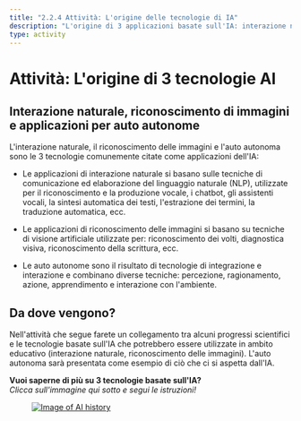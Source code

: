```yaml
---
title: "2.2.4 Attività: L'origine delle tecnologie di IA"
description: "L'origine di 3 applicazioni basate sull'IA: interazione naturale, riconoscimento delle immagini e auto autonoma"
type: activity
---
```


# Attività: L'origine di 3 tecnologie AI

## Interazione naturale, riconoscimento di immagini e applicazioni per auto autonome

L'interazione naturale, il riconoscimento delle immagini e l'auto autonoma sono le 3 tecnologie comunemente citate come applicazioni dell'IA:

- Le applicazioni di interazione naturale si basano sulle tecniche di comunicazione ed elaborazione del linguaggio naturale (NLP), utilizzate per il riconoscimento e la produzione vocale, i chatbot, gli assistenti vocali, la sintesi automatica dei testi, l'estrazione dei termini, la traduzione automatica, ecc.

- Le applicazioni di riconoscimento delle immagini si basano su tecniche di visione artificiale utilizzate per: riconoscimento dei volti, diagnostica visiva, riconoscimento della scrittura, ecc.

- Le auto autonome sono il risultato di tecnologie di integrazione e interazione e combinano diverse tecniche: percezione, ragionamento, azione, apprendimento e interazione con l'ambiente.

## Da dove vengono?

Nell'attività che segue farete un collegamento tra alcuni progressi scientifici e le tecnologie basate sull'IA che potrebbero essere utilizzate in ambito educativo (interazione naturale, riconoscimento delle immagini). L'auto autonoma sarà presentata come esempio di ciò che ci si aspetta dall'IA.

**Vuoi saperne di più su 3 tecnologie basate sull'IA?**  
_Clicca sull'immagine qui sotto e segui le istruzioni!_

<a href="2-2-4-Activity-Discover-AI-innovations/2-2-4-Origin-of-AI-innovations.html" target="_blank"><figure>
  <img src="Images/AI-historical-timeline-IT.png" alt="Image of AI history" />
</figure></a>
